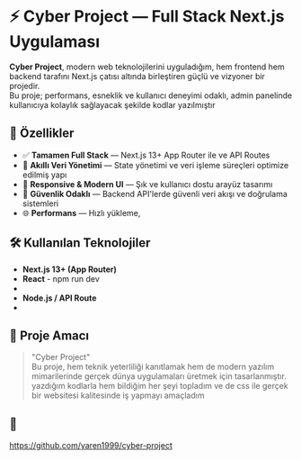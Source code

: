 # ⚡️ Cyber Project — Full Stack Next.js Uygulaması

**Cyber Project**, modern web teknolojilerini uyguladığım, hem frontend hem backend tarafını Next.js çatısı altında birleştiren güçlü ve vizyoner bir projedir.  
Bu proje; performans, esneklik ve kullanıcı deneyimi odaklı, admin panelinde kullanıcıya kolaylık sağlayacak şekilde kodlar yazılmıştır

## 🚀 Özellikler

- ✅ **Tamamen Full Stack** — Next.js 13+ App Router ile ve API Routes 
- 🧠 **Akıllı Veri Yönetimi** — State yönetimi ve veri işleme süreçleri optimize edilmiş yapı
- 🎨 **Responsive & Modern UI** — Şık ve kullanıcı dostu arayüz tasarımı
- 🔐 **Güvenlik Odaklı** — Backend API'lerde güvenli veri akışı ve doğrulama sistemleri
- 🌐 **Performans** — Hızlı yükleme,

## 🛠️ Kullanılan Teknolojiler

- **Next.js 13+ (App Router)**
- **React** - npm run dev 
- 
- **Node.js / API Route**
-

## 🧩 Proje Amacı

> "Cyber Project"  
Bu proje, hem teknik yeterliliği kanıtlamak hem de modern yazılım mimarilerinde gerçek dünya uygulamaları üretmek için tasarlanmıştır.  
yazdığım kodlarla hem bildiğim her şeyi topladım ve de css ile gerçek bir websitesi kalitesinde iş yapmayı amaçladım 

## 📂 

https://github.com/yaren1999/cyber-project

